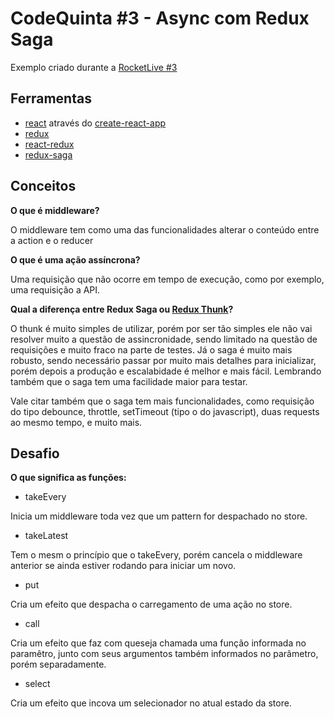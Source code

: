 # CodeQuinta #3 - Async com Redux Saga

Exemplo criado durante a [RocketLive #3](https://www.youtube.com/watch?v=qU9DesjDJic)

## Ferramentas

- [react](https://github.com/facebook/react) através do [create-react-app](https://github.com/facebook/create-react-app)
- [redux](https://github.com/reduxjs/redux)
- [react-redux](https://github.com/reduxjs/react-redux)
- [redux-saga](https://github.com/redux-saga/redux-saga)

## Conceitos

**O que é middleware?**

O middleware tem como uma das funcionalidades alterar o conteúdo entre a action e o reducer

**O que é uma ação assíncrona?**

Uma requisição que não ocorre em tempo de execução, como por exemplo, uma requisição a API.


**Qual a diferença entre Redux Saga ou [Redux Thunk](https://github.com/reduxjs/redux-thunk)?**

O thunk é muito simples de utilizar, porém por ser tão simples ele não vai resolver muito a questão de assincronidade, sendo limitado na questão de requisições e muito fraco na parte de testes. Já o saga é muito mais robusto, sendo necessário passar por muito mais detalhes para inicializar, porém depois a produção e escalabidade é melhor e mais fácil. Lembrando também que o saga tem uma facilidade maior para testar.

Vale citar também que o saga tem mais funcionalidades, como requisição do tipo debounce, throttle, setTimeout (tipo o do javascript), duas requests ao mesmo tempo, e muito mais.

## Desafio

**O que significa as funções:**

- takeEvery

Inicia um middleware toda vez que um pattern for despachado no store.

- takeLatest

Tem o mesm o princípio que o takeEvery, porém cancela o middleware anterior se ainda estiver rodando para iniciar um novo.

- put

Cria um efeito que despacha o carregamento de uma ação no store.

- call

Cria um efeito que faz com queseja chamada uma função informada no paramêtro, junto com seus argumentos também informados no parâmetro, porém separadamente.

- select

Cria um efeito que incova um selecionador no atual estado da store.

